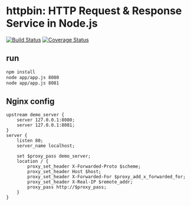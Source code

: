 # httpbin: HTTP Request & Response Service in Node.js

[![Build Status](https://travis-ci.org/isayme/node-httpbin.svg?branch=master)](https://travis-ci.org/isayme/node-httpbin)
[![Coverage Status](https://coveralls.io/repos/github/isayme/node-httpbin/badge.svg?branch=master)](https://coveralls.io/github/isayme/node-httpbin?branch=master)

## run
```bash
npm install
node app/app.js 8080
node app/app.js 8081
```

## Nginx config
```
upstream demo_server {
    server 127.0.0.1:8080;
    server 127.0.0.1:8081;
}
server {
    listen 80;
    server_name localhost;
    
    set $proxy_pass demo_server;
    location / {
        proxy_set_header X-Forwarded-Proto $scheme;
        proxy_set_header Host $host;
        proxy_set_header X-Forwarded-For $proxy_add_x_forwarded_for;
        proxy_set_header X-Real-IP $remote_addr;
        proxy_pass http://$proxy_pass;
    }
}
```
